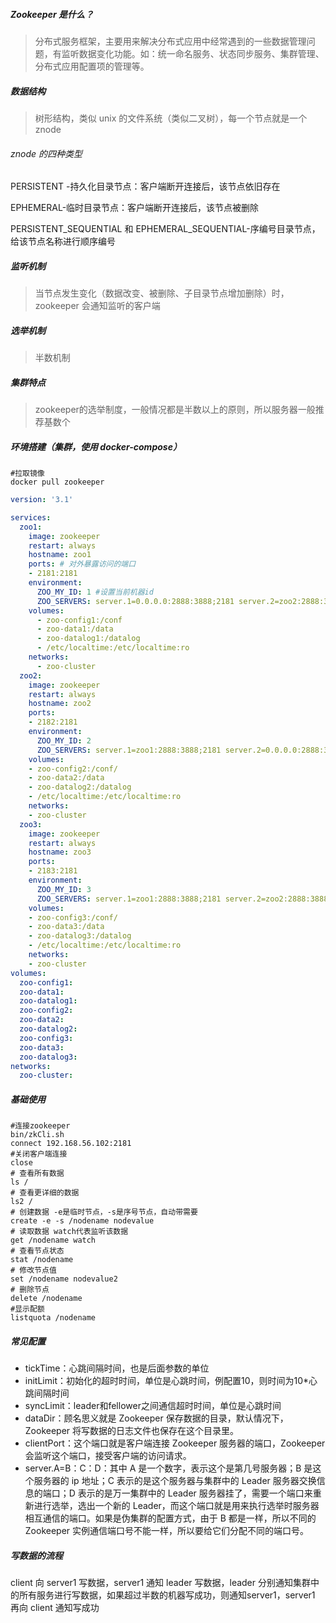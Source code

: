 ##### Zookeeper 是什么？

> 分布式服务框架，主要用来解决分布式应用中经常遇到的一些数据管理问题，有监听数据变化功能。如：统一命名服务、状态同步服务、集群管理、分布式应用配置项的管理等。

##### 数据结构

> 树形结构，类似 unix 的文件系统（类似二叉树），每一个节点就是一个 znode

###### znode 的四种类型

PERSISTENT -持久化目录节点：客户端断开连接后，该节点依旧存在

EPHEMERAL-临时目录节点：客户端断开连接后，该节点被删除

PERSISTENT_SEQUENTIAL 和 EPHEMERAL_SEQUENTIAL-序编号目录节点，给该节点名称进行顺序编号

##### 监听机制

> 当节点发生变化（数据改变、被删除、子目录节点增加删除）时，zookeeper 会通知监听的客户端

##### 选举机制

> 半数机制

##### 集群特点

> zookeeper的选举制度，一般情况都是半数以上的原则，所以服务器一般推荐基数个

##### 环境搭建（集群，使用 docker-compose）

```shell
#拉取镜像
docker pull zookeeper
```

```yaml
version: '3.1'

services:
  zoo1:
    image: zookeeper
    restart: always
    hostname: zoo1
    ports: # 对外暴露访问的端口
    - 2181:2181
    environment:
      ZOO_MY_ID: 1 #设置当前机器id
      ZOO_SERVERS: server.1=0.0.0.0:2888:3888;2181 server.2=zoo2:2888:3888;2181 server.3=zoo3:2888:3888;2181
    volumes:
      - zoo-config1:/conf
      - zoo-data1:/data
      - zoo-datalog1:/datalog
      - /etc/localtime:/etc/localtime:ro
    networks:
      - zoo-cluster
  zoo2:
    image: zookeeper
    restart: always
    hostname: zoo2
    ports:
    - 2182:2181
    environment:
      ZOO_MY_ID: 2
      ZOO_SERVERS: server.1=zoo1:2888:3888;2181 server.2=0.0.0.0:2888:3888;2181 server.3=zoo3:2888:3888;2181
    volumes:
    - zoo-config2:/conf/
    - zoo-data2:/data
    - zoo-datalog2:/datalog
    - /etc/localtime:/etc/localtime:ro
    networks:
    - zoo-cluster
  zoo3:
    image: zookeeper
    restart: always
    hostname: zoo3
    ports:
    - 2183:2181
    environment:
      ZOO_MY_ID: 3
      ZOO_SERVERS: server.1=zoo1:2888:3888;2181 server.2=zoo2:2888:3888;2181 server.3=0.0.0.0:2888:3888;2181
    volumes:
    - zoo-config3:/conf/
    - zoo-data3:/data
    - zoo-datalog3:/datalog
    - /etc/localtime:/etc/localtime:ro
    networks:
    - zoo-cluster
volumes:
  zoo-config1:
  zoo-data1:
  zoo-datalog1:
  zoo-config2:
  zoo-data2:
  zoo-datalog2:
  zoo-config3:
  zoo-data3:
  zoo-datalog3:
networks:
  zoo-cluster:
```

##### 基础使用

```shell
#连接zookeeper
bin/zkCli.sh
connect 192.168.56.102:2181
#关闭客户端连接
close
# 查看所有数据
ls /
# 查看更详细的数据
ls2 /
# 创建数据 -e是临时节点，-s是序号节点，自动带需要
create -e -s /nodename nodevalue
# 读取数据 watch代表监听该数据
get /nodename watch
# 查看节点状态
stat /nodename
# 修改节点值
set /nodename nodevalue2
# 删除节点
delete /nodename
#显示配额
listquota /nodename
```

##### 常见配置

- tickTime：心跳间隔时间，也是后面参数的单位
- initLimit：初始化的超时时间，单位是心跳时间，例配置10，则时间为10*心跳间隔时间
- syncLimit：leader和fellower之间通信超时时间，单位是心跳时间
- dataDir：顾名思义就是 Zookeeper 保存数据的目录，默认情况下，Zookeeper 将写数据的日志文件也保存在这个目录里。
- clientPort：这个端口就是客户端连接 Zookeeper 服务器的端口，Zookeeper 会监听这个端口，接受客户端的访问请求。
- server.A=B：C：D：其中 A 是一个数字，表示这个是第几号服务器；B 是这个服务器的 ip 地址；C 表示的是这个服务器与集群中的 Leader 服务器交换信息的端口；D 表示的是万一集群中的 Leader 服务器挂了，需要一个端口来重新进行选举，选出一个新的 Leader，而这个端口就是用来执行选举时服务器相互通信的端口。如果是伪集群的配置方式，由于 B 都是一样，所以不同的 Zookeeper 实例通信端口号不能一样，所以要给它们分配不同的端口号。

##### 写数据的流程

client 向 server1 写数据，server1 通知 leader 写数据，leader 分别通知集群中的所有服务进行写数据，如果超过半数的机器写成功，则通知server1，server1 再向 client 通知写成功

